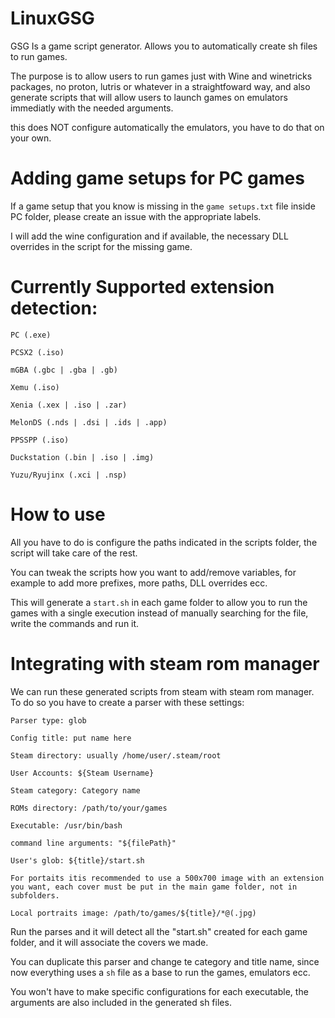 # LinuxGSG
GSG Is a game script  generator. Allows you to automatically create sh files to run games.

The purpose is to allow users to run games just with Wine and winetricks packages, no proton, lutris or whatever in a straightfoward way, and also generate
scripts that will allow users to launch games on emulators immediatly with the needed arguments.

this does NOT configure automatically the emulators, you have to do that on your own.

# Adding game setups for PC games

If a game setup that you know is missing in the `game setups.txt` file inside PC folder, please create an issue with the appropriate labels.

I will add the wine configuration and if available, the necessary DLL overrides in the script for the missing game.


# Currently Supported extension detection:
```
PC (.exe)

PCSX2 (.iso)

mGBA (.gbc | .gba | .gb)

Xemu (.iso)

Xenia (.xex | .iso | .zar)

MelonDS (.nds | .dsi | .ids | .app)

PPSSPP (.iso)

Duckstation (.bin | .iso | .img)  

Yuzu/Ryujinx (.xci | .nsp)
```

# How to use

All you have to do is configure the paths indicated in the scripts folder, the script will take care of the rest.

You can tweak the scripts how you want to add/remove variables, for example to add more prefixes, more paths, DLL overrides ecc.

This will generate a `start.sh` in each game folder to allow you to run the games with a single execution instead of manually
searching for the file, write the commands and run it.

# Integrating with steam rom manager

We can run these generated scripts from steam with steam rom manager. To do so you have to create a parser with these settings:

```
Parser type: glob

Config title: put name here

Steam directory: usually /home/user/.steam/root

User Accounts: ${Steam Username}

Steam category: Category name

ROMs directory: /path/to/your/games

Executable: /usr/bin/bash

command line arguments: "${filePath}"

User's glob: ${title}/start.sh

For portaits itis recommended to use a 500x700 image with an extension you want, each cover must be put in the main game folder, not in subfolders.

Local portraits image: /path/to/games/${title}/*@(.jpg)
```


Run the parses and it will detect all the "start.sh" created for each game folder, and it will associate the covers we made.

You can duplicate this parser and change te category and title name, since now everything uses a `sh` file as a base to run the games, emulators ecc.

You won't have to make specific configurations for each executable, the arguments are also included in the generated sh files.
